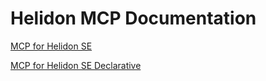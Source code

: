 # Helidon MCP Documentation

[MCP for Helidon SE](mcp/README.md)

[MCP for Helidon SE Declarative](mcp-declarative/README.md)

